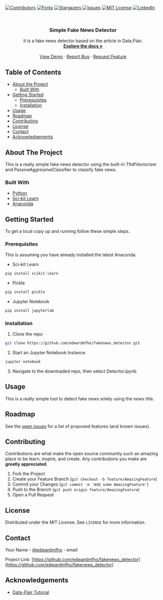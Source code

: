 <!--
*** Thanks for checking out this README Template. If you have a suggestion that would
*** make this better, please fork the repo and create a pull request or simply open
*** an issue with the tag "enhancement".
*** Thanks again! Now go create something AMAZING! :D
***
***
***
*** To avoid retyping too much info. Do a search and replace for the following:
*** github_username, repo, twitter_handle, email
-->





<!-- PROJECT SHIELDS -->
<!--
*** I'm using markdown "reference style" links for readability.
*** Reference links are enclosed in brackets [ ] instead of parentheses ( ).
*** See the bottom of this document for the declaration of the reference variables
*** for contributors-url, forks-url, etc. This is an optional, concise syntax you may use.
*** https://www.markdownguide.org/basic-syntax/#reference-style-links
-->
[![Contributors][contributors-shield]][contributors-url]
[![Forks][forks-shield]][forks-url]
[![Stargazers][stars-shield]][stars-url]
[![Issues][issues-shield]][issues-url]
[![MIT License][license-shield]][license-url]
[![LinkedIn][linkedin-shield]][linkedin-url]



<!-- PROJECT LOGO -->
<br />
<p align="center">

  <h3 align="center">Simple Fake News Detector</h3>

  <p align="center">
    It is a fake news detector based on the article in Data.Flair. 
    <br />
    <a href="https://github.com/edwardmfho/repo"><strong>Explore the docs »</strong></a>
    <br />
    <br />
    <a href="https://github.com/edwardmfho/repo">View Demo</a>
    ·
    <a href="https://github.com/edwardmfho/repo/issues">Report Bug</a>
    ·
    <a href="https://github.com/edwardmfho/repo/issues">Request Feature</a>
  </p>
</p>



<!-- TABLE OF CONTENTS -->
## Table of Contents

* [About the Project](#about-the-project)
  * [Built With](#built-with)
* [Getting Started](#getting-started)
  * [Prerequisites](#prerequisites)
  * [Installation](#installation)
* [Usage](#usage)
* [Roadmap](#roadmap)
* [Contributing](#contributing)
* [License](#license)
* [Contact](#contact)
* [Acknowledgements](#acknowledgements)



<!-- ABOUT THE PROJECT -->
## About The Project

This is a really simple fake news detector using the built-in TfidfVectorizer
and PassiveAggressiveClassifier to classify fake news. 

### Built With

* [Python](http://python.org/)
* [Sci-kit Learn](https://scikit-learn.org/)
* [Anaconda](https://anaconda.org/)

<!-- GETTING STARTED -->
## Getting Started

To get a local copy up and running follow these simple steps.

### Prerequisites

This is assuming you have already installed the latest Anaconda.

* Sci-kit Learn
```sh
pip install scikit-learn
```
* Pickle
```sh
pip install pickle
```

* Jupyter Notebook
```sh
pip install jupyterlab
```

### Installation
 
1. Clone the repo
```sh
git clone https://github.com/edwardmfho/fakenews_detector.git
```
2. Start an Jupyter Notebook Instance.
```sh
jupyter notebook
```
3. Navigate to the downloaded repo, then select Detector.ipynb


<!-- USAGE EXAMPLES -->
## Usage

This is a really simple tool to detect fake news solely using the news title.



<!-- ROADMAP -->
## Roadmap

See the [open issues](https://github.com/github_username/repo/issues) for a list of proposed features (and known issues).



<!-- CONTRIBUTING -->
## Contributing

Contributions are what make the open source community such an amazing place to be learn, inspire, and create. Any contributions you make are **greatly appreciated**.

1. Fork the Project
2. Create your Feature Branch (`git checkout -b feature/AmazingFeature`)
3. Commit your Changes (`git commit -m 'Add some AmazingFeature'`)
4. Push to the Branch (`git push origin feature/AmazingFeature`)
5. Open a Pull Request



<!-- LICENSE -->
## License

Distributed under the MIT License. See `LICENSE` for more information.



<!-- CONTACT -->
## Contact

Your Name - [@edwardmfho](https://twitter.com/edwardmfho) - email

Project Link: [https://github.com/edwardmfho/fakenews_detector](https://github.com/edwardmfho/fakenews_detector)



<!-- ACKNOWLEDGEMENTS -->
## Acknowledgements

* [Data-Flair Tutorial](https://data-flair.training/blogs/advanced-python-project-detecting-fake-news/)





<!-- MARKDOWN LINKS & IMAGES -->
<!-- https://www.markdownguide.org/basic-syntax/#reference-style-links -->
[contributors-shield]: https://img.shields.io/github/contributors/othneildrew/Best-README-Template.svg?style=flat-square
[contributors-url]: https://github.com/othneildrew/Best-README-Template/graphs/contributors
[forks-shield]: https://img.shields.io/github/forks/othneildrew/Best-README-Template.svg?style=flat-square
[forks-url]: https://github.com/othneildrew/Best-README-Template/network/members
[stars-shield]: https://img.shields.io/github/stars/othneildrew/Best-README-Template.svg?style=flat-square
[stars-url]: https://github.com/othneildrew/Best-README-Template/stargazers
[issues-shield]: https://img.shields.io/github/issues/othneildrew/Best-README-Template.svg?style=flat-square
[issues-url]: https://github.com/othneildrew/Best-README-Template/issues
[license-shield]: https://img.shields.io/github/license/othneildrew/Best-README-Template.svg?style=flat-square
[license-url]: https://github.com/othneildrew/Best-README-Template/blob/master/LICENSE.txt
[linkedin-shield]: https://img.shields.io/badge/-LinkedIn-black.svg?style=flat-square&logo=linkedin&colorB=555
[linkedin-url]: https://linkedin.com/in/mfhohk
[product-screenshot]: images/screenshot.png
